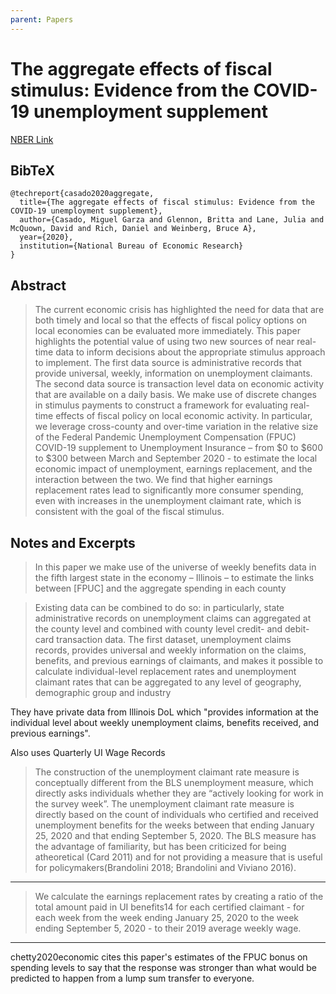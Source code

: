 ```yaml
---
parent: Papers
---
```


# The aggregate effects of fiscal stimulus: Evidence from the COVID-19 unemployment supplement

[NBER Link](https://www.nber.org/papers/w27576)

## BibTeX
```
@techreport{casado2020aggregate,
  title={The aggregate effects of fiscal stimulus: Evidence from the COVID-19 unemployment supplement},
  author={Casado, Miguel Garza and Glennon, Britta and Lane, Julia and McQuown, David and Rich, Daniel and Weinberg, Bruce A},
  year={2020},
  institution={National Bureau of Economic Research}
}
```

## Abstract

> The current economic crisis has highlighted the need for data that are both timely and local so that the effects of fiscal policy options on local economies can be evaluated more immediately. This paper highlights the potential value of using two new sources of near real-time data to inform decisions about the appropriate stimulus approach to implement. The first data source is administrative records that provide universal, weekly, information on unemployment claimants. The second data source is transaction level data on economic activity that are available on a daily basis. We make use of discrete changes in stimulus payments to construct a framework for evaluating real-time effects of fiscal policy on local economic activity. In particular, we leverage cross-county and over-time variation in the relative size of the Federal Pandemic Unemployment Compensation (FPUC) COVID-19 supplement to Unemployment Insurance – from $0 to $600 to $300 between March and September 2020 - to estimate the local economic impact of unemployment, earnings replacement, and the interaction between the two. We find that higher earnings replacement rates lead to significantly more consumer spending, even with increases in the unemployment claimant rate, which is consistent with the goal of the fiscal stimulus.



## Notes and Excerpts

> In this paper we make 
use of the universe of weekly benefits data in the fifth largest state in the economy – Illinois – to estimate 
the links between [FPUC] and the aggregate spending in each county


> Existing data can be combined to do so: in particularly, state administrative records on 
unemployment claims can aggregated at the county level and combined with county level credit- and 
debit- card transaction data. The first dataset, unemployment claims records, provides universal and 
weekly information on the claims, benefits, and previous earnings of claimants, and makes it possible to 
calculate individual-level replacement rates and unemployment claimant rates that can be aggregated to 
any level of geography, demographic group and industry


They have private data from Illinois DoL which 
"provides information at the individual level about weekly unemployment claims, benefits received, and previous earnings".


<!--
Weird thing to have in a footnote:
 https://ada.coleridgeinitiative.org/eta-class-home (password adrf). 
-->

Also uses Quarterly UI Wage Records


> The construction of the unemployment claimant rate measure is conceptually different from the BLS 
unemployment measure, which directly asks individuals whether they are “actively looking for work in 
the survey week”. The unemployment claimant rate measure is directly based on the count of individuals 
who certified and received unemployment benefits for the weeks between that ending January 25, 2020 
and that ending September 5, 2020. The BLS measure has the advantage of familiarity, but has been 
criticized for being atheoretical (Card 2011) and for not providing a measure that is useful for 
policymakers(Brandolini 2018; Brandolini and Viviano 2016).




---

> We calculate the earnings replacement rates by creating a ratio of the total amount paid in UI benefits14
for each certified claimant - for each week from the week ending January 25, 2020 to the week ending 
September 5, 2020 - to their 2019 average weekly wage.


---

chetty2020economic cites this paper's estimates of the FPUC bonus on spending levels to say that the response was stronger than what would be predicted to happen from a lump sum transfer to everyone.

